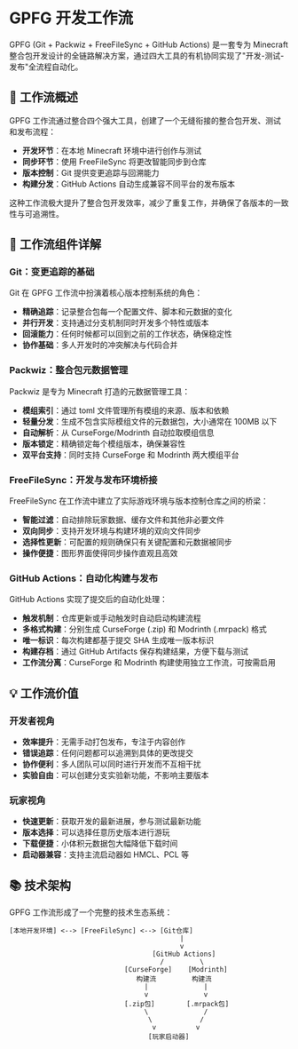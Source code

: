 # GPFG 开发工作流

GPFG (Git + Packwiz + FreeFileSync + GitHub Actions) 是一套专为 Minecraft 整合包开发设计的全链路解决方案，通过四大工具的有机协同实现了"开发-测试-发布"全流程自动化。

## 🌟 工作流概述

GPFG 工作流通过整合四个强大工具，创建了一个无缝衔接的整合包开发、测试和发布流程：

- **开发环节**：在本地 Minecraft 环境中进行创作与测试
- **同步环节**：使用 FreeFileSync 将更改智能同步到仓库
- **版本控制**：Git 提供变更追踪与回溯能力
- **构建分发**：GitHub Actions 自动生成兼容不同平台的发布版本

这种工作流极大提升了整合包开发效率，减少了重复工作，并确保了各版本的一致性与可追溯性。

## 🔄 工作流组件详解

### Git：变更追踪的基础

Git 在 GPFG 工作流中扮演着核心版本控制系统的角色：

- **精确追踪**：记录整合包每一个配置文件、脚本和元数据的变化
- **并行开发**：支持通过分支机制同时开发多个特性或版本
- **回滚能力**：任何时候都可以回到之前的工作状态，确保稳定性
- **协作基础**：多人开发时的冲突解决与代码合并

### Packwiz：整合包元数据管理

Packwiz 是专为 Minecraft 打造的元数据管理工具：

- **模组索引**：通过 toml 文件管理所有模组的来源、版本和依赖
- **轻量分发**：生成不包含实际模组文件的元数据包，大小通常在 100MB 以下
- **自动解析**：从 CurseForge/Modrinth 自动拉取模组信息
- **版本锁定**：精确锁定每个模组版本，确保兼容性
- **双平台支持**：同时支持 CurseForge 和 Modrinth 两大模组平台

### FreeFileSync：开发与发布环境桥接

FreeFileSync 在工作流中建立了实际游戏环境与版本控制仓库之间的桥梁：

- **智能过滤**：自动排除玩家数据、缓存文件和其他非必要文件
- **双向同步**：支持开发环境与构建环境的双向文件同步
- **选择性更新**：可配置的规则确保只有关键配置和元数据被同步
- **操作便捷**：图形界面使得同步操作直观且高效

### GitHub Actions：自动化构建与发布

GitHub Actions 实现了提交后的自动化处理：

- **触发机制**：仓库更新或手动触发时自动启动构建流程
- **多格式构建**：分别生成 CurseForge (.zip) 和 Modrinth (.mrpack) 格式
- **唯一标识**：每次构建都基于提交 SHA 生成唯一版本标识
- **构建存档**：通过 GitHub Artifacts 保存构建结果，方便下载与测试
- **工作流分离**：CurseForge 和 Modrinth 构建使用独立工作流，可按需启用

## 💡 工作流价值

### 开发者视角

- **效率提升**：无需手动打包发布，专注于内容创作
- **错误追踪**：任何问题都可以追溯到具体的更改提交
- **协作便利**：多人团队可以同时进行开发而不互相干扰
- **实验自由**：可以创建分支实验新功能，不影响主要版本

### 玩家视角

- **快速更新**：获取开发的最新进展，参与测试最新功能
- **版本选择**：可以选择任意历史版本进行游玩
- **下载便捷**：小体积元数据包大幅降低下载时间
- **启动器兼容**：支持主流启动器如 HMCL、PCL 等

## 📚 技术架构

GPFG 工作流形成了一个完整的技术生态系统：

```
[本地开发环境] <--> [FreeFileSync] <--> [Git仓库]
                                           |
                                           v
                                    [GitHub Actions]
                                      /         \
                             [CurseForge]    [Modrinth]
                                构建流         构建流
                                  |              |
                                  v              v
                             [.zip包]        [.mrpack包]
                                  \              /
                                   \            /
                                    v          v
                                   [玩家启动器]
```